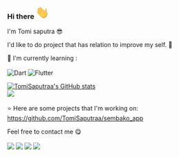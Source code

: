 ### Hi there <img src="https://raw.githubusercontent.com/TomiSaputraa/TomiSaputraa/main/Hi.gif" style="max-width: 100%; height: 30px; display: inline-block;" data-target="animated-image.originalImage">

I'm Tomi saputra :sunglasses:

I'd like to do project that has relation to improve my self. :ghost:

:page_with_curl: I'm currently learning :
<br><br>
![Dart](https://img.shields.io/badge/dart-%230175C2.svg?style=for-the-badge&logo=dart&logoColor=white)
![Flutter](https://img.shields.io/badge/Flutter-%2302569B.svg?style=for-the-badge&logo=Flutter&logoColor=white)

[![TomiSaputraa's GitHub stats](https://github-readme-stats.vercel.app/api?username=TomiSaputraa&show_icons=true&theme=radical)](https://github.com/TomiSaputraa/github-readme-stats)
<br> <img src="https://github-profile-trophy.vercel.app/?username=TomiSaputraa">

:star: Here are some projects that I'm working on:
<br>https://github.com/TomiSaputraa/sembako_app

Feel free to contact me :yum:
<br><br>
[<img src="https://img.shields.io/badge/Telegram-%40TommyPutra-28a8ea">](https://t.me/ElMorittoo)
[<img src="https://img.shields.io/badge/LinkedIn-Tomi-informational">](https://www.linkedin.com/in/tomi-saputra-3459b2214/)
[<img src="https://img.shields.io/badge/Email-tommycodingjj%40gmail.com-red">](mailto:tommycodingjj@gmail.com)
[<img src="https://img.shields.io/badge/Personal%20Site-elmorito.my.id-red">](http://elmorito.my.id)
